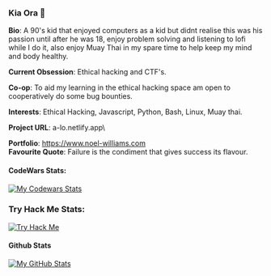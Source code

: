 ### Kia Ora 👋

  **Bio**: A 90's kid that enjoyed computers as a kid but didnt realise this was his passion until after he was 18, enjoy problem solving and listening to lofi while I do it, also enjoy Muay Thai in my spare time to help keep my mind and body healthy. 
  
  **Current Obsession**: Ethical hacking and CTF's.
  
  **Co-op**: To aid my learning in the ethical hacking space am open to cooperatively do some bug bounties.

  **Interests**: Ethical Hacking, Javascript, Python, Bash, Linux, Muay thai.

   **Project URL**: a-lo.netlify.app\
  
  **Portfolio**: https://www.noel-williams.com  
  **Favourite Quote**: Failure is the condiment that gives success its flavour.    
  
  #### CodeWars Stats: 
[![My Codewars Stats](https://www.codewars.com/users/noelw19/badges/large)]()
  
  ### Try Hack Me Stats:
[![Try Hack Me](https://tryhackme-badges.s3.amazonaws.com/noelw19.png)]()

  #### Github Stats

[![My GitHub Stats](https://github-readme-stats.vercel.app/api/?username=noelw19&count_private=true&theme=tokyonight&showicons=true)]()

<!--
**noelw19/noelw19** is a ✨ _special_ ✨ repository because its `README.md` (this file) appears on your GitHub profile.

Here are some ideas to get you started:

- 🔭 I’m currently working on ...
- 🌱 I’m currently learning ...
- 👯 I’m looking to collaborate on ...
- 🤔 I’m looking for help with ...
- 💬 Ask me about ...
- 📫 How to reach me: ...
- 😄 Pronouns: ...
- ⚡ Fun fact: ...
-->
